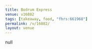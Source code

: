 ```yaml
---
title: Bodrum Express
venue: v16882
tags: [takeaway, food, "fhrs:661968"]
permalink: /v/16882/
layout: venue
---
```

null